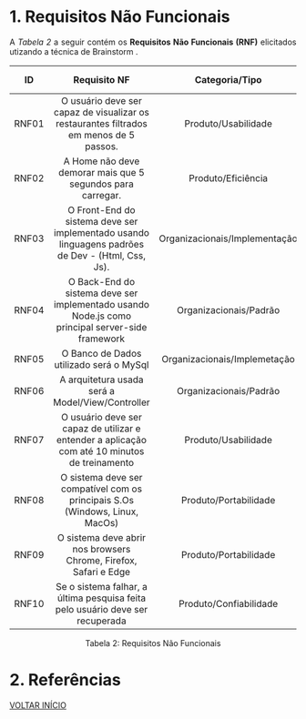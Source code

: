 # 1. Requisitos Não Funcionais

<p align="justify">A <i>Tabela 2</i> a seguir contém os <b>Requisitos Não Funcionais (RNF)</b> elicitados utizando a técnica de Brainstorm .</p>

| ID   |                                 Requisito NF                              | Categoria/Tipo | Prioridade | Requisitos Relacionados |
| :--: | :-----------------------------------------------------------------------: |:-------------: | :--------: | :-----------------: |
| RNF01 |  O usuário deve ser capaz de visualizar os restaurantes filtrados em menos de 5 passos. | Produto/Usabilidade               |Alta       |    RF03             |
| RNF02 |  A Home não deve demorar mais que 5 segundos para carregar.     |  Produto/Eficiência     |Alta        |    -              |
| RNF03 |  O Front-End do sistema deve ser implementado usando linguagens padrões de Dev - (Html, Css, Js). |  Organizacionais/Implementação       |Alta       | RNF06 |
| RNF04 |  O Back-End do sistema deve ser implementado usando Node.js como principal server-side framework      |  Organizacionais/Padrão     |Alta        | RNF06 |
| RNF05 |  O Banco de Dados utilizado será o MySql      |  Organizacionais/Implemetação     |Alta        |    RNF04, RNF06 |
| RNF06 |  A arquitetura usada será a Model/View/Controller      |  Organizacionais/Padrão     | Alta | - |
| RNF07 |  O usuário deve ser capaz de utilizar e entender a aplicação com até 10 minutos de treinamento     | Produto/Usabilidade | Média |    -              |
| RNF08 |  O sistema deve ser compatível com os principais S.Os (Windows, Linux, MacOs)     | Produto/Portabilidade | Média |    - |
| RNF09 |  O sistema deve abrir nos browsers Chrome, Firefox, Safari e Edge      | Produto/Portabilidade | Média |    -   |
| RNF10 |  Se o sistema falhar, a última pesquisa feita pelo usuário deve ser recuperada      | Produto/Confiabilidade | Média |    -   |


<div style="text-align: center">
<p>Tabela 2: Requisitos Não Funcionais</p>
</div>

# 2. Referências

<a href="../README.md">VOLTAR INÍCIO</a>

